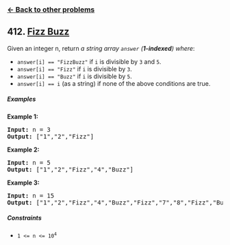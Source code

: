 ### [&#8592; Back to other problems](../../README.md)

## 412. [Fizz Buzz](https://leetcode.com/problems/execute-cancellable-function-with-delay/)

Given an integer n, return *a string array `answer` (**1-indexed**) where*:

* `answer[i] == "FizzBuzz"` if `i` is divisible by `3` and `5`.
* `answer[i] == "Fizz"` if `i` is divisible by `3`.
* `answer[i] == "Buzz"` if `i` is divisible by `5`.
* `answer[i] == i` (as a string) if none of the above conditions are true.

##### Examples

**Example 1:**

<pre>
<b>Input:</b> n = 3
<b>Output:</b> ["1","2","Fizz"]
</pre>

**Example 2:**

<pre>
<b>Input:</b> n = 5
<b>Output:</b> ["1","2","Fizz","4","Buzz"]
</pre>

**Example 3:**

<pre>
<b>Input:</b> n = 15
<b>Output:</b> ["1","2","Fizz","4","Buzz","Fizz","7","8","Fizz","Buzz","11","Fizz","13","14","FizzBuzz"]
</pre>

##### Constraints

* <code>1 <= n <= 10<sup>4</sup></code>
